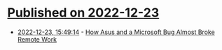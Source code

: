 # [Published on 2022-12-23](index.md)

* [2022-12-23, 15:49:14](https://news.ycombinator.com/item?id=34107061) - [How Asus and a Microsoft Bug Almost Broke Remote Work](https://nuxx.net/blog/2022/12/23/how-asus-and-a-microsoft-bug-almost-broke-remote-work/)

